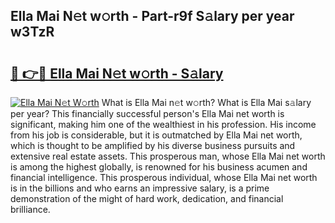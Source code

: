 ## Ella Mai N𝚎t w𝚘rth - Part-r9f S𝚊lary per year w3TzR

# <h2><a href="http://gc00sx.nevu.top/?p=Ella+Mai">🔗 👉🔴 Ella Mai N𝚎t w𝚘rth - S𝚊lary</a></h2>

[![Ella Mai N𝚎t W𝚘rth](https://i.imgur.com/Oavwk0R.jpeg)](http://gc00sx.nevu.top/?p=Ella+Mai)
What is Ella Mai n𝚎t w𝚘rth? What is Ella Mai s𝚊lary per year?
This financially successful person's Ella Mai net worth is significant, making him one of the wealthiest in his profession. His income from his job is considerable, but it is outmatched by Ella Mai net worth, which is thought to be amplified by his diverse business pursuits and extensive real estate assets. This prosperous man, whose Ella Mai net worth is among the highest globally, is renowned for his business acumen and financial intelligence. This prosperous individual, whose Ella Mai net worth is in the billions and who earns an impressive salary, is a prime demonstration of the might of hard work, dedication, and financial brilliance.
